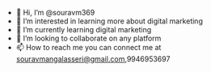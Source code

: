 - 👋 Hi, I’m @souravm369
- 👀 I’m interested in learning more about digital marketing
- 🌱 I’m currently learning digital marketing
- 💞️ I’m looking to collaborate on any platform
- 📫 How to reach me you can connect me at souravmangalasseri@gmail.com,9946953697

<!---
souravm369/souravm369 is a ✨ special ✨ repository because its `README.md` (this file) appears on your GitHub profile.
You can click the Preview link to take a look at your changes.
--->
